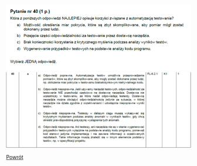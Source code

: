 ![img.png](../Pytania/screeny/img_39.png)
![img.png](screeny/img_39.png)

[Powrót](..%2F..%2F..%2FREADME.md)